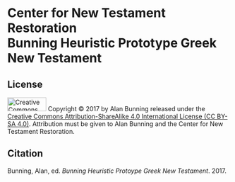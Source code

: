 <h1>Center for New Testament Restoration<br>Bunning Heuristic Prototype Greek New Testament</h1>

<h2>License</h2>
<img alt='Creative Commons License' src="https://licensebuttons.net/l/by-sa/4.0/88x31.png" width="88" height="31"/>
Copyright © 2017 by Alan Bunning released under the <a rel=license href=http://creativecommons.org/licenses/by-sa/4.0/>Creative Commons Attribution-ShareAlike 4.0 International License (CC BY-SA 4.0)</a>. Attribution must be given to Alan Bunning and the Center for New Testament Restoration.

<h2>Citation</h2>
Bunning, Alan, ed. <i>Bunning Heuristic Protoype Greek New Testament</i>. 2017.
